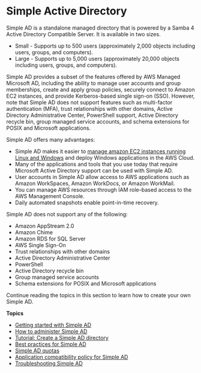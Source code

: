 # Simple Active Directory<a name="directory_simple_ad"></a>

Simple AD is a standalone managed directory that is powered by a Samba 4 Active Directory Compatible Server\. It is available in two sizes\.
+ Small \- Supports up to 500 users \(approximately 2,000 objects including users, groups, and computers\)\.
+ Large \- Supports up to 5,000 users \(approximately 20,000 objects including users, groups, and computers\)\.

Simple AD provides a subset of the features offered by AWS Managed Microsoft AD, including the ability to manage user accounts and group memberships, create and apply group policies, securely connect to Amazon EC2 instances, and provide Kerberos\-based single sign\-on \(SSO\)\. However, note that Simple AD does not support features such as multi\-factor authentication \(MFA\), trust relationships with other domains, Active Directory Administrative Center, PowerShell support, Active Directory recycle bin, group managed service accounts, and schema extensions for POSIX and Microsoft applications\.

Simple AD offers many advantages:
+ Simple AD makes it easier to [manage amazon EC2 instances running Linux and Windows](https://docs.aws.amazon.com/directoryservice/latest/admin-guide/simple_ad_join_instance.html) and deploy Windows applications in the AWS Cloud\.
+ Many of the applications and tools that you use today that require Microsoft Active Directory support can be used with Simple AD\.
+ User accounts in Simple AD allow access to AWS applications such as Amazon WorkSpaces, Amazon WorkDocs, or Amazon WorkMail\.
+ You can manage AWS resources through IAM role–based access to the AWS Management Console\.
+ Daily automated snapshots enable point\-in\-time recovery\.

Simple AD does not support any of the following:
+ Amazon AppStream 2\.0
+ Amazon Chime
+ Amazon RDS for SQL Server
+ AWS Single Sign\-On
+ Trust relationships with other domains
+ Active Directory Administrative Center
+ PowerShell
+ Active Directory recycle bin
+ Group managed service accounts
+ Schema extensions for POSIX and Microsoft applications

Continue reading the topics in this section to learn how to create your own Simple AD\.

**Topics**
+ [Getting started with Simple AD](simple_ad_getting_started.md)
+ [How to administer Simple AD](simple_ad_how_to.md)
+ [Tutorial: Create a Simple AD directory](simple_ad_tutorial_create.md)
+ [Best practices for Simple AD](simple_ad_best_practices.md)
+ [Simple AD quotas](simple_ad_limits.md)
+ [Application compatibility policy for Simple AD](simple_ad_app_compatibility.md)
+ [Troubleshooting Simple AD](simple_ad_troubleshooting.md)